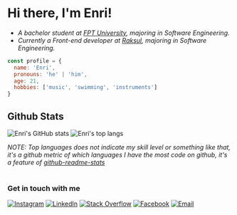 # Hi there, I'm Enri!

- <em>A bachelor student at <a href="https://hcmuni.fpt.edu.vn/">FPT University</a>, majoring in Software Engineering.</br>
  </em>
- <em>Currently a Front-end developer at <a href="https://recruit.raksul.com/">Raksul</a>, majoring in Software Engineering.</br>
  </em>

```javascript
const profile = {
  name: 'Enri',
  pronouns: 'he' | 'him',
  age: 21,
  hobbies: ['music', 'swimming', 'instruments']
}
```

## Github Stats

![Enri's GitHub stats](https://github-readme-stats.vercel.app/api?username=anaverage-enri&show_icons=true&theme=radical&count_private=true&include_all_commits=true&hide_border=true)
![Enri's top langs](https://github-readme-stats.vercel.app/api/top-langs/?username=anaverage-enri&theme=radical&hide_border=true&layout=compact&langs_count=10)

<em>NOTE: Top languages does not indicate my skill level or something like that, it's a github metric of which languages I have the most code on github, it's a feature of <a href="https://github.com/anaverage-enri/github-readme-stats">github-readme-stats</a></br></em>
</br>

### Get in touch with me

[![Instagram](https://img.shields.io/badge/-Instagram-222222?style=flat-square&logo=instagram&logoColor=white&link=https://www.instagram.com/anaverage.enri/)](https://www.instagram.com/anaverage.enri/)
[![LinkedIn](https://img.shields.io/badge/-LinkedIn-222222?style=flat-square&logo=Linkedin&logoColor=white&link=https://www.linkedin.com/in/anaverageenri/)](https://www.linkedin.com/in/anaverageenri/)
[![Stack Overflow](https://img.shields.io/badge/-Stack%20Overflow-222222?style=flat-square&logo=stack-overflow&logoColor=white&link=https://stackoverflow.com/users/10887502/enri?tab=profile)](https://stackoverflow.com/users/10887502/enri?tab=profile)
[![Facebook](https://img.shields.io/badge/-Facebook-222222?style=flat-square&logo=facebook&logoColor=white&link=https://www.facebook.com/ibenrique2510/)](https://www.facebook.com/ibenrique2510/)
[![Email](https://img.shields.io/badge/-Gmail-222222?style=flat-square&logo=gmail&logoColor=white&link=mailto:ibenrique2510@gmail.com)](mailto:ibenrique2510@gmail.com)

<!-- <a href="https://github.com/iCharlesZ">
  <img src="https://img.shields.io/github/followers/anaverage-enri">
</a>
<a href="https://github.com/iCharlesZ">
   <img src="https://komarev.com/ghpvc/?username=anaverage-enri">
</a> -->
